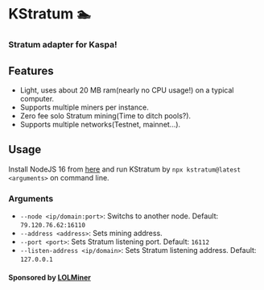 # KStratum 🏊
### Stratum adapter for Kaspa!

## Features
* Light, uses about 20 MB ram(nearly no CPU usage!) on a typical computer.
* Supports multiple miners per instance.
* Zero fee solo Stratum mining(Time to ditch pools?).
* Supports multiple networks(Testnet, mainnet...).

## Usage
Install NodeJS 16 from [here](https://nodejs.org/) and run KStratum by ``npx kstratum@latest <arguments>`` on command line.

### Arguments
* ``--node <ip/domain:port>``: Switchs to another node. Default: `79.120.76.62:16110`
* ``--address <address>``: Sets mining address.
* ``--port <port>``: Sets Stratum listening port. Default: `16112`
* ``--listen-address <ip/domain>``: Sets Stratum listening address. Default: `127.0.0.1`

#### Sponsored by [LOLMiner](https://github.com/Lolliedieb/lolMiner-releases)